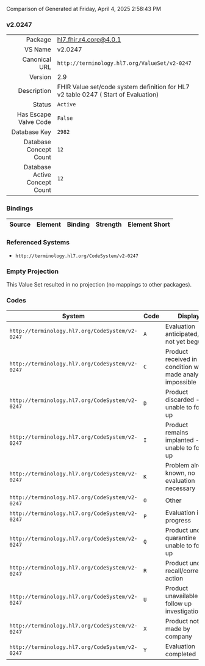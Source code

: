 Comparison of 
Generated at Friday, April 4, 2025 2:58:43 PM

### v2.0247

|      |     |
| ---: | --- |
| Package | hl7.fhir.r4.core@4.0.1 |
| VS Name | v2.0247 |
| Canonical URL | `http://terminology.hl7.org/ValueSet/v2-0247` |
| Version | 2.9 |
| Description | FHIR Value set/code system definition for HL7 v2 table 0247 ( Start of Evaluation) |
| Status | `Active` |
| Has Escape Valve Code | `False` |
| Database Key | `2982` |
| Database Concept Count | `12` |
| Database Active Concept Count | `12` |
### Bindings

| Source | Element | Binding | Strength | Element Short |
| ------ | ------- | ------- | -------- | ------------- |

### Referenced Systems

* `http://terminology.hl7.org/CodeSystem/v2-0247`
### Empty Projection

This Value Set resulted in no projection (no mappings to other packages).

### Codes

| System | Code | Display |
| ------ | ---- | ------- |
| `http://terminology.hl7.org/CodeSystem/v2-0247` | `A` | Evaluation anticipated, but not yet begun |
| `http://terminology.hl7.org/CodeSystem/v2-0247` | `C` | Product received in condition which made analysis impossible |
| `http://terminology.hl7.org/CodeSystem/v2-0247` | `D` | Product discarded -- unable to follow up |
| `http://terminology.hl7.org/CodeSystem/v2-0247` | `I` | Product remains implanted -- unable to follow up |
| `http://terminology.hl7.org/CodeSystem/v2-0247` | `K` | Problem already known, no evaluation necessary |
| `http://terminology.hl7.org/CodeSystem/v2-0247` | `O` | Other |
| `http://terminology.hl7.org/CodeSystem/v2-0247` | `P` | Evaluation in progress |
| `http://terminology.hl7.org/CodeSystem/v2-0247` | `Q` | Product under quarantine -- unable to follow up |
| `http://terminology.hl7.org/CodeSystem/v2-0247` | `R` | Product under recall/corrective action |
| `http://terminology.hl7.org/CodeSystem/v2-0247` | `U` | Product unavailable for follow up investigation |
| `http://terminology.hl7.org/CodeSystem/v2-0247` | `X` | Product not made by company |
| `http://terminology.hl7.org/CodeSystem/v2-0247` | `Y` | Evaluation completed |
